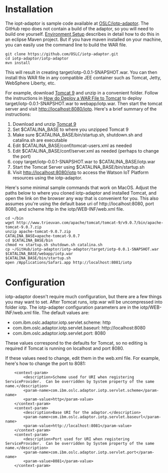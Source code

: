 # Installation

The iopt-adaptor is sample code available at [OSLC/iotp-adaptor](https://github.com/OSLC/iotp-adaptor). The GitHub repo does not contain a build of the adaptor, so you will need to build one yourself. [Environment Setup](../environment-setup) describes in detail how to do this in an eclipse Maven project. But if you have maven installed on your machine, you can easily use the command line to build the WAR file.

```
git clone https://github.com/OSLC/iotp-adaptor.git
cd iotp-adaptor/iotp-adaptor
mvn install
```
This will result in creating target/iotp-0.0.1-SNAPSHOT.war. You can then install this WAR file in any compatible JEE container such as Tomcat, Jetty, WebSphere Liberty, etc.

For example, download [Tomcat 9](https://tomcat.apache.org/download-90.cgi) and unzip in a convenient folder. Follow the instructions in [How do Deploy a WAR File to Tomcat](http://www.baeldung.com/tomcat-deploy-war) to deploy target/iotp-0.0.1-SNAPSHOT.war to webapp/iotp.war. Then start the tomcat server and visit [http://localhost:8080/iotp](http://localhost:8080/iotp). Here's a brief summary of the instructions:

1. Download and unzip [Tomcat 9](https://tomcat.apache.org/download-90.cgi)
2. Set $CATALINA_BASE to where you unzipped Tomcat 9
3. Make sure $CATALINA_BASE/bin/startup.sh, shutdown.sh and catalina.sh are executable
4. Edit $CATALINA_BASE/conf/tomcat-users.xml as needed
5. Edit $CATALINA_BASE/conf/server.xml as needed (perhaps to change the port)
6. copy target/iotp-0.0.1-SNAPSHOT.war to $CATALINA_BASE/iotp.war
7. Start the Tomcat Server using $CATALINA_BASE/bin/startup.sh
8. Visit [http://localhost:8080/iotp](http://localhost/iotp/) to access the Watson IoT Platform resources using the iotp-adaptor.

Here's some minimal sample commands that work on MacOS. Adjust the paths below to where you cloned iotp-adaptor and installed Tomcat, and open the link on the browser any way that is convenient for you. This also assumes you're using the default base uri of http://localhost:8080, port 8080, and scheme http in the iotp/WEB-INF/web.xml file.

```
cd ~/bin
wget http://www.trieuvan.com/apache/tomcat/tomcat-9/v9.0.7/bin/apache-tomcat-9.0.7.zip
unzip apache-tomcat-9.0.7.zip
CATALINA_BASE=apache-tomcat-9.0.7
cd $CATALINA_BASE/bin
chmod +x startup.sh shutdown.sh catalina.sh
cp ~/GitHub/iotp-adaptor/iotp-adaptor/target/iotp-0.0.1-SNAPSHOT.war $CATALINA_BASE/webapp/iotp.war
$CATALINA_BASE/bin/startup.sh
open /Applications/Safari.app http://localhost:8081/iotp

```

# Configuration

iotp-adaptor doesn't require much configuration, but there are a few things you may want to set. After Tomcat runs, iotp.war will be uncompressed into folder iotp. The iotp-adapter configuration parameters are in the iotp/WEB-INF/web.xml file. The default values are:

* com.ibm.oslc.adaptor.iotp.servlet.scheme: http
* com.ibm.oslc.adaptor.iotp.servlet.baseurl: http://localhost:8080
* com.ibm.oslc.adaptor.iotp.servlet.port: 8080

These values correspond to the defaults for Tomcat, so no editing is required if Tomcat is running on localhost and port 8080.

If these values need to change, edit them in the web.xml file. For example, here's how to change the port to 8081:

```
	<context-param>
		<description>Scheme used for URI when registering ServiceProvider.  Can be overridden by System property of the same name.</description>
		<param-name>com.ibm.oslc.adaptor.iotp.servlet.scheme</param-name>
		<param-value>http</param-value>
	</context-param>
	<context-param>
		<description>Base URI for the adaptor.</description>
		<param-name>com.ibm.oslc.adaptor.iotp.servlet.baseurl</param-name>
		<param-value>http://localhost:8081</param-value>
	</context-param>
	<context-param>
		<description>Port used for URI when registering ServiceProvider.  Can be overridden by System property of the same name.</description>
		<param-name>com.ibm.oslc.adaptor.iotp.servlet.port</param-name>
		<param-value>8081</param-value>
	</context-param>

``` 
